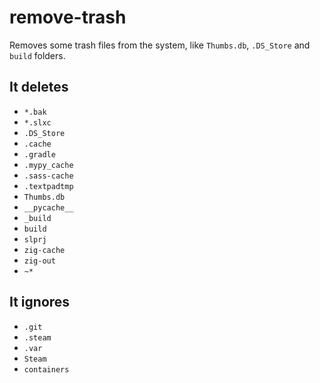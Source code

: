 # remove-trash

Removes some trash files from the system, like `Thumbs.db`, `.DS_Store` and
`build` folders.

## It deletes

- `*.bak`
- `*.slxc`
- `.DS_Store`
- `.cache`
- `.gradle`
- `.mypy_cache`
- `.sass-cache`
- `.textpadtmp`
- `Thumbs.db`
- `__pycache__`
- `_build`
- `build`
- `slprj`
- `zig-cache`
- `zig-out`
- `~*`

## It ignores

- `.git`
- `.steam`
- `.var`
- `Steam`
- `containers`
